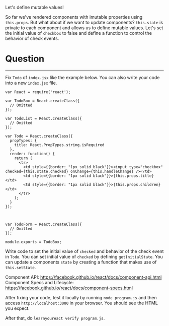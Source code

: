 Let's define mutable values!

So far we've rendered components with imutable properties using `this.props`.
But what about if we want to update components?
`this.state` is private to each component and allows us to define mutable values.
Let's set the initial value of `checkbox` to false and define a function to control the behavior of check events.

# Question
---

Fix `Todo` of `index.jsx` like the example below.
You can also write your code into a new `index.jsx` file.


```
var React = require('react');

var TodoBox = React.createClass({
  // Omitted
});

var TodoList = React.createClass({
  // Omitted
});

var Todo = React.createClass({
  propTypes: {
    title: React.PropTypes.string.isRequired
  },
  render: function() {
    return (
      <tr>
        <td style={{border: "1px solid black"}}><input type="checkbox" checked={this.state.checked} onChange={this.handleChange} /></td>
        <td style={{border: "1px solid black"}}>{this.props.title}</td>
        <td style={{border: "1px solid black"}}>{this.props.children}</td>
      </tr>
    );
  }
});



var TodoForm = React.createClass({
  // Omitted
});

module.exports = TodoBox;
```

Write code to set the initial value of `checked` and behavior of the check event in `Todo`.
You can set initial value of `checked` by defining `getInitialState`.
You can update a components `state` by creating a function that makes use of `this.setState`.

Component API: https://facebook.github.io/react/docs/component-api.html
Component Specs and Lifecycle: https://facebook.github.io/react/docs/component-specs.html

After fixing your code, test it locally by running `node program.js` and then access `http://localhost:3000` in your browser. You should see the HTML you expect.

After that, do `learnyoureact verify program.js`.
